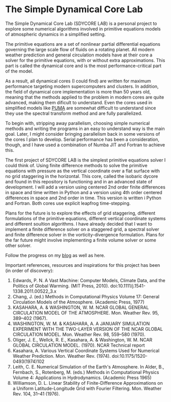# The Simple Dynamical Core Lab
The Simple Dynamical Core Lab (SDYCORE LAB) is a personal project to explore some numerical algorithms involved in primitive equations models of atmospheric dynamics in a simplified setting.

The primitive equations are a set of nonlinear partial differential equations governing the large scale flow of fluids on a rotating planet. All modern weather prediction and general circulation models have at their core a solver for the primitive equations, with or without extra approximations. This part is called the dynamical core and is the most performance-critical part of the model. 

As a result, all dynamical cores (I could find) are written for maximum performance targeting modern supercomputers and clusters. In addition, the field of dynamical core implementation is more than 50 years old, meaning that the methods applied to the problem in modern cores are quite advanced, making them dificult to understand. Even the cores used in simplified models like [PUMA](https://www.mi.uni-hamburg.de/en/arbeitsgruppen/theoretische-meteorologie/modelle/puma.html) are somewhat difficult to understand since they use the spectral transform method and are fully parallelized.

To begin with, stripping away parallelism, choosing simple numerical methods and writing the programs in an easy to understand way is the main goal. Later, I might consider bringing parallelism back in some versions of the cores I plan to develop. Serial performance has been a consideration, though, and I have used a combination of Numba JIT and Fortran to achieve this.

The first project of SDYCORE LAB is the simplest primitive equations solver I could think of. Using finite difference methods to solve the primitive equations with pressure as the vertical coordinate over a flat surface with no grid staggering in the horizontal. This core, called the isobaric dycore and found in this repository is functioning and in an advanced state of development. I will add a version using centered 2nd order finite differences in space and time written in Python and a version using 4th order centered differences in space and 2nd order in time. This version is written i Python and Fortran. Both cores use explicit leapfrog time-stepping.

Plans for the future is to explore the effects of grid staggering, different formulations of the primitive equations, different vertical coordinate systems and different soultion algorithms. I have already decided that I want to implement a finite difference solver on a staggered grid, a spectral solver and finite difference solver in the vorticity-divergence formulation. Plans for the far future might involve implementing a finite volume solver or some other solver.

Follow the progress on my [blog](http://hansbrenna.github.io) as well as here.

Important references, resources and inspirations for this project has been (in order of discovery):
1. Edwards, P. N. A Vast Machine: Computer Models, Climate Data, and the Politics of Global Warming. (MIT Press, 2010). doi:10.1111/j.1541-1338.2011.00522_3.x
2. Chang, J. (ed.) Methods in Computational Physics Volume 17: General Circulation Models of the Atmosphere. (Academic Press, 1977)
3. KASAHARA, A. & WASHINGTON, W. M. NCAR GLOBAL GENERAL CIRCULATION MODEL OF THE ATMOSPHERE. Mon. Weather Rev. 95, 389–402 (1967).
4. WASHINGTON, W. M. & KASAHARA, A. A JANUARY SIMULATION EXPERIMENT WITH THE TWO-LAYER VERSION OF THE NCAR GLOBAL CIRCULATION MODEL. Mon. Weather Rev. 98, 559–580 (1970).
5. Oliger, J. E., Wellck, R. E., Kasahara, A. & Washington, W. M. NCAR GLOBAL CIRCULATION MODEL. (1970). NCAR Technical report
6. Kasahara, A. Various Vertical Coordinate Systems Used for Numerical Weather Prediction. Mon. Weather Rev. (1974). doi:10.1175/1520-0493(1974)102
7. Leith, C. E. Numerical Simulation of the Earth's Atmosphere. In Alder, B., Fernbach, S., Rotenberg, M. (eds.) Methods in Computational Physics Volume 4: Applications in Hydrodynamics. (Academic Press 1965)
8. Williamson, D. L. Linear Stability of Finite-Difference Approximations on a Uniform Latitude-Longitude Grid with Fourier Filtering. Mon. Weather Rev. 104, 31–41 (1976).



